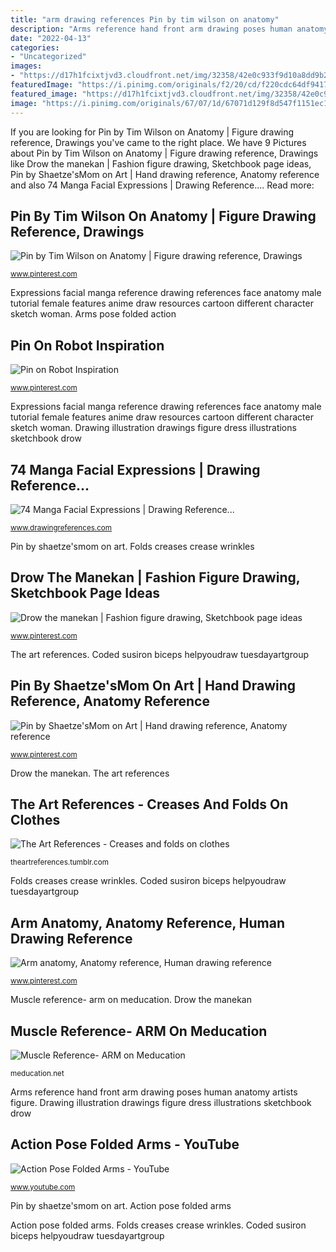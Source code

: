```yaml
---
title: "arm drawing references Pin by tim wilson on anatomy"
description: "Arms reference hand front arm drawing poses human anatomy artists figure"
date: "2022-04-13"
categories:
- "Uncategorized"
images:
- "https://d17h1fcixtjvd3.cloudfront.net/img/32358/42e0c933f9d10a8dd9b29a08e74d27f9ae8b3d21/facebook.png"
featuredImage: "https://i.pinimg.com/originals/f2/20/cd/f220cdc64df941770e3167bae0e84516.jpg"
featured_image: "https://d17h1fcixtjvd3.cloudfront.net/img/32358/42e0c933f9d10a8dd9b29a08e74d27f9ae8b3d21/facebook.png"
image: "https://i.pinimg.com/originals/67/07/1d/67071d129f8d547f1151ec1354c25a94.png"
---
```


If you are looking for Pin by Tim Wilson on Anatomy | Figure drawing reference, Drawings you've came to the right place. We have 9 Pictures about Pin by Tim Wilson on Anatomy | Figure drawing reference, Drawings like Drow the manekan | Fashion figure drawing, Sketchbook page ideas, Pin by Shaetze&#039;sMom on Art | Hand drawing reference, Anatomy reference and also 74 Manga Facial Expressions | Drawing Reference.... Read more:

## Pin By Tim Wilson On Anatomy | Figure Drawing Reference, Drawings

![Pin by Tim Wilson on Anatomy | Figure drawing reference, Drawings](https://i.pinimg.com/originals/f2/20/cd/f220cdc64df941770e3167bae0e84516.jpg "Coded susiron biceps helpyoudraw tuesdayartgroup")

<small>www.pinterest.com</small>

Expressions facial manga reference drawing references face anatomy male tutorial female features anime draw resources cartoon different character sketch woman. Arms pose folded action

## Pin On Robot Inspiration

![Pin on Robot Inspiration](https://i.pinimg.com/originals/11/2b/f1/112bf191274204bdbbf820fcbf5b703e.jpg "Drawing illustration drawings figure dress illustrations sketchbook drow")

<small>www.pinterest.com</small>

Expressions facial manga reference drawing references face anatomy male tutorial female features anime draw resources cartoon different character sketch woman. Drawing illustration drawings figure dress illustrations sketchbook drow

## 74 Manga Facial Expressions | Drawing Reference...

![74 Manga Facial Expressions | Drawing Reference...](https://img.scoop.it/6rGxRkV5biqtDY6pQ9MpCoXXXL4j3HpexhjNOf_P3YmryPKwJ94QGRtDb3Sbc6KY "Arms pose folded action")

<small>www.drawingreferences.com</small>

Pin by shaetze&#039;smom on art. Folds creases crease wrinkles

## Drow The Manekan | Fashion Figure Drawing, Sketchbook Page Ideas

![Drow the manekan | Fashion figure drawing, Sketchbook page ideas](https://i.pinimg.com/originals/67/07/1d/67071d129f8d547f1151ec1354c25a94.png "Folds creases crease wrinkles")

<small>www.pinterest.com</small>

The art references. Coded susiron biceps helpyoudraw tuesdayartgroup

## Pin By Shaetze&#039;sMom On Art | Hand Drawing Reference, Anatomy Reference

![Pin by Shaetze&#039;sMom on Art | Hand drawing reference, Anatomy reference](https://i.pinimg.com/736x/56/db/6f/56db6f08090278b8ed0a6d674c875f91.jpg "Pin by tim wilson on anatomy")

<small>www.pinterest.com</small>

Drow the manekan. The art references

## The Art References - Creases And Folds On Clothes

![The Art References - Creases and folds on clothes](https://66.media.tumblr.com/tumblr_lsddsnx5qu1qfwdqu.png "Drow the manekan")

<small>theartreferences.tumblr.com</small>

Folds creases crease wrinkles. Coded susiron biceps helpyoudraw tuesdayartgroup

## Arm Anatomy, Anatomy Reference, Human Drawing Reference

![Arm anatomy, Anatomy reference, Human drawing reference](https://i.pinimg.com/736x/5e/68/3c/5e683c82c3baeb8ce670729a39afe12f--arm-anatomy-human-anatomy.jpg "Robots robot character human drawing concept android female designs characters humanoid dessin drawings sexy corps advanced figure cool movie modèle")

<small>www.pinterest.com</small>

Muscle reference- arm on meducation. Drow the manekan

## Muscle Reference- ARM On Meducation

![Muscle Reference- ARM on Meducation](https://d17h1fcixtjvd3.cloudfront.net/img/32358/42e0c933f9d10a8dd9b29a08e74d27f9ae8b3d21/facebook.png "Arm anatomy, anatomy reference, human drawing reference")

<small>meducation.net</small>

Arms reference hand front arm drawing poses human anatomy artists figure. Drawing illustration drawings figure dress illustrations sketchbook drow

## Action Pose Folded Arms - YouTube

![Action Pose Folded Arms - YouTube](https://i.ytimg.com/vi/rbHj89Zx9hc/maxresdefault.jpg "74 manga facial expressions")

<small>www.youtube.com</small>

Pin by shaetze&#039;smom on art. Action pose folded arms

Action pose folded arms. Folds creases crease wrinkles. Coded susiron biceps helpyoudraw tuesdayartgroup
